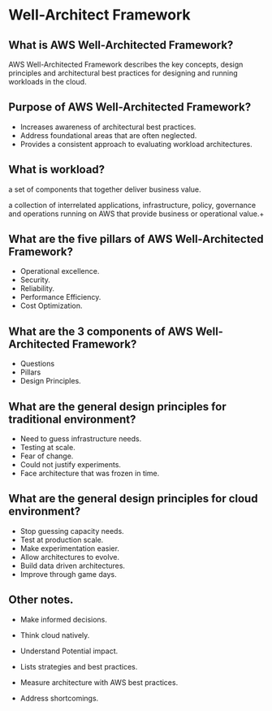 # Well-Architect Framework

## What is AWS Well-Architected Framework?

AWS Well-Architected Framework describes the key concepts, design principles and architectural
best practices for designing and running workloads in the cloud.

## Purpose of AWS Well-Architected Framework?

* Increases awareness of architectural best practices.
* Address foundational areas that are often neglected.
* Provides a consistent approach to evaluating workload architectures.

## What is workload?

a set of components that together deliver business value.

a collection of interrelated applications, infrastructure, policy, governance and operations running
on AWS that provide business or operational value.+

## What are the five pillars of AWS Well-Architected Framework?

* Operational excellence.
* Security.
* Reliability.
* Performance Efficiency.
* Cost Optimization.

## What are the 3 components of AWS Well-Architected Framework?

* Questions
* Pillars
* Design Principles.

## What are the general design principles for traditional environment?

* Need to guess infrastructure needs.
* Testing at scale.
* Fear of change.
* Could not justify experiments.
* Face architecture that was frozen in time.

## What are the general design principles for cloud environment?

* Stop guessing capacity needs.
* Test at production scale.
* Make experimentation easier.
* Allow architectures to evolve.
* Build data driven architectures.
* Improve through game days.

## Other notes.

* Make informed decisions.
* Think cloud natively.
* Understand Potential impact.



* Lists strategies and best practices.
* Measure architecture with AWS best practices.
* Address shortcomings.
